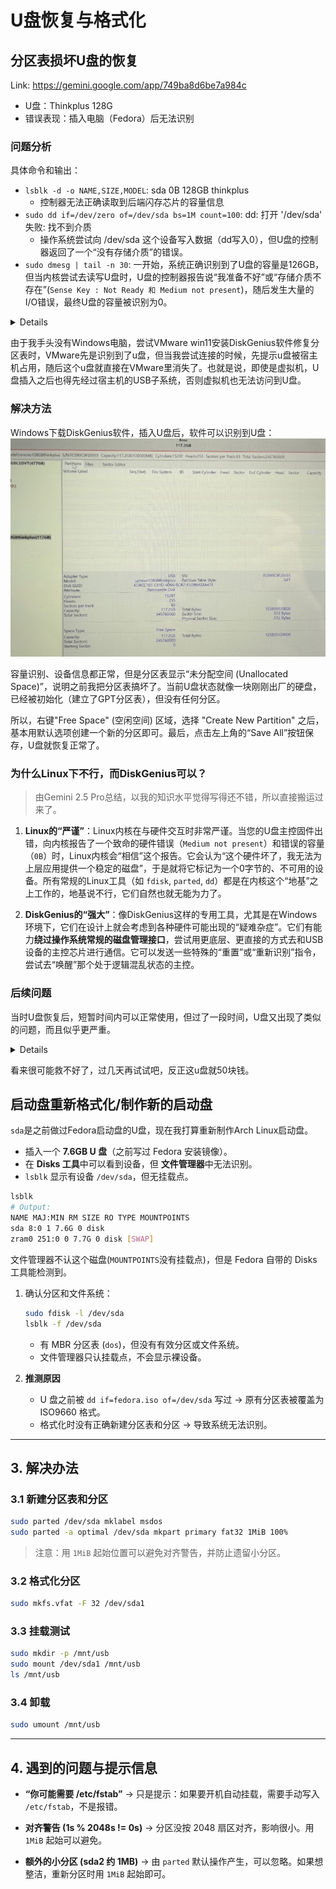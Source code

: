 # U盘恢复与格式化

## 分区表损坏U盘的恢复

Link: https://gemini.google.com/app/749ba8d6be7a984c

- U盘：Thinkplus 128G
- 错误表现：插入电脑（Fedora）后无法识别

### 问题分析

具体命令和输出：

- `lsblk -d -o NAME,SIZE,MODEL`: sda 0B 128GB thinkplus
    - 控制器无法正确读取到后端闪存芯片的容量信息
- `sudo dd if=/dev/zero of=/dev/sda bs=1M count=100`: dd: 打开 '/dev/sda' 失败: 找不到介质
    - 操作系统尝试向 /dev/sda 这个设备写入数据（dd写入0），但U盘的控制器返回了一个“没有存储介质”的错误。
- `sudo dmesg | tail -n 30`: 一开始，系统正确识别到了U盘的容量是126GB，但当内核尝试去读写U盘时，U盘的控制器报告说“我准备不好”或“存储介质不存在”(`Sense Key : Not Ready 和 Medium not present`)，随后发生大量的I/O错误，最终U盘的容量被识别为0。

<details>
[ 2238.982202] sd 0:0:0:0: [sda] 245760000 512-byte logical blocks: (126 GB/117 GiB)

[ 2238.982431] sd 0:0:0:0: [sda] Write Protect is off

[ 2238.982441] sd 0:0:0:0: [sda] Mode Sense: 03 00 00 00

[ 2238.982573] sd 0:0:0:0: [sda] No Caching mode page found

[ 2238.982576] sd 0:0:0:0: [sda] Assuming drive cache: write through

[ 2239.028180] sda:

[ 2239.028258] sd 0:0:0:0: [sda] Attached SCSI removable disk

[ 2239.096355] sd 0:0:0:0: [sda] tag#0 FAILED Result: hostbyte=DID_OK driverbyte=DRIVER_OK cmd_age=0s

[ 2239.096368] sd 0:0:0:0: [sda] tag#0 Sense Key : Not Ready [current]

[ 2239.096373] sd 0:0:0:0: [sda] tag#0 Add. Sense: Medium not present

[ 2239.096377] sd 0:0:0:0: [sda] tag#0 CDB: Read(10) 28 00 0e a5 ff 08 00 00 78 00

[ 2239.096380] I/O error, dev sda, sector 245759752 op 0x0:(READ) flags 0x80700 phys_seg 15 prio class 2

[ 2239.096861] sd 0:0:0:0: [sda] tag#0 FAILED Result: hostbyte=DID_OK driverbyte=DRIVER_OK cmd_age=0s

[ 2239.096865] sd 0:0:0:0: [sda] tag#0 Sense Key : Not Ready [current]

[ 2239.096868] sd 0:0:0:0: [sda] tag#0 Add. Sense: Medium not present

[ 2239.096871] sd 0:0:0:0: [sda] tag#0 CDB: Read(10) 28 00 0e a5 ff 88 00 00 38 00

[ 2239.096873] I/O error, dev sda, sector 245759880 op 0x0:(READ) flags 0x80700 phys_seg 7 prio class 2

[ 2239.097245] sd 0:0:0:0: [sda] tag#0 FAILED Result: hostbyte=DID_OK driverbyte=DRIVER_OK cmd_age=0s

[ 2239.097249] sd 0:0:0:0: [sda] tag#0 Sense Key : Not Ready [current]

[ 2239.097253] sd 0:0:0:0: [sda] tag#0 Add. Sense: Medium not present

[ 2239.097256] sd 0:0:0:0: [sda] tag#0 CDB: Read(10) 28 00 0e a5 ff 08 00 00 08 00

[ 2239.097258] I/O error, dev sda, sector 245759752 op 0x0:(READ) flags 0x0 phys_seg 1 prio class 2

[ 2239.097262] Buffer I/O error on dev sda, logical block 30719969, async page read

[ 2239.097708] sd 0:0:0:0: [sda] tag#0 FAILED Result: hostbyte=DID_OK driverbyte=DRIVER_OK cmd_age=0s

[ 2239.097711] sd 0:0:0:0: [sda] tag#0 Sense Key : Not Ready [current]

[ 2239.097715] sd 0:0:0:0: [sda] tag#0 Add. Sense: Medium not present

[ 2239.097717] sd 0:0:0:0: [sda] tag#0 CDB: Read(10) 28 00 0e a5 ff 08 00 00 08 00

[ 2239.097719] I/O error, dev sda, sector 245759752 op 0x0:(READ) flags 0x0 phys_seg 1 prio class 2

[ 2239.097722] Buffer I/O error on dev sda, logical block 30719969, async page read

[ 2239.418344] sda: detected capacity change from 245760000 to 0
</details>

由于我手头没有Windows电脑，尝试VMware win11安装DiskGenius软件修复分区表时，VMware先是识别到了u盘，但当我尝试连接的时候，先提示u盘被宿主机占用，随后这个u盘就直接在VMware里消失了。也就是说，即使是虚拟机，U盘插入之后也得先经过宿主机的USB子系统，否则虚拟机也无法访问到U盘。

### 解决方法

Windows下载DiskGenius软件，插入U盘后，软件可以识别到U盘：![dg截图](image.png)

容量识别、设备信息都正常，但是分区表显示“未分配空间 (Unallocated Space)”，说明之前我把分区表搞坏了。当前U盘状态就像一块刚刚出厂的硬盘，已经被初始化（建立了GPT分区表），但没有任何分区。

所以，右键"Free Space" (空闲空间) 区域，选择 "Create New Partition" 之后，基本用默认选项创建一个新的分区即可。最后，点击左上角的“Save All”按钮保存，U盘就恢复正常了。

### 为什么Linux下不行，而DiskGenius可以？

> 由Gemini 2.5 Pro总结，以我的知识水平觉得写得还不错，所以直接搬运过来了。

1.  **Linux的“严谨”**：Linux内核在与硬件交互时非常严谨。当您的U盘主控固件出错，向内核报告了一个致命的硬件错误（`Medium not present`）和错误的容量（`0B`）时，Linux内核会“相信”这个报告。它会认为“这个硬件坏了，我无法为上层应用提供一个稳定的磁盘”，于是就将它标记为一个0字节的、不可用的设备。所有常规的Linux工具（如 `fdisk`, `parted`, `dd`）都是在内核这个“地基”之上工作的，地基说不行，它们自然也就无能为力了。

2.  **DiskGenius的“强大”**：像DiskGenius这样的专用工具，尤其是在Windows环境下，它们在设计上就会考虑到各种硬件可能出现的“疑难杂症”。它们有能力**绕过操作系统常规的磁盘管理接口**，尝试用更底层、更直接的方式去和USB设备的主控芯片进行通信。它可以发送一些特殊的“重置”或“重新识别”指令，尝试去“唤醒”那个处于逻辑混乱状态的主控。

### 后续问题

当时U盘恢复后，短暂时间内可以正常使用，但过了一段时间，U盘又出现了类似的问题，而且似乎更严重。

<details>
> sudo mount /dev/sda /mnt/usb 

mount: /mnt/usb: fsconfig system call failed: /dev/sda: Can't open blockdev.

       dmesg(1) may have more information after failed mount system call.

> sudo dmesg | tail -30           

[ 5449.174477] usb 2-8: Device not responding to setup address.

[ 5449.387429] usb 2-8: Device not responding to setup address.

[ 5449.595545] usb 2-8: device not accepting address 12, error -71

[ 5449.785579] usb 2-8: Device not responding to setup address.

[ 5449.994540] usb 2-8: Device not responding to setup address.

[ 5450.195585] usb 2-8: device not accepting address 12, error -71

[ 5450.211714] usb 2-8: USB disconnect, device number 12

[ 5450.211745] sd 0:0:0:0: [sda] tag#0 FAILED Result: hostbyte=DID_TIME_OUT driverbyte=DRIVER_OK cmd_age=54s

[ 5450.211758] sd 0:0:0:0: [sda] tag#0 CDB: Read(10) 28 00 0e a5 ff 08 00 00 78 00

[ 5450.211761] I/O error, dev sda, sector 245759752 op 0x0:(READ) flags 0x80700 phys_seg 15 prio class 2

[ 5450.211958] device offline error, dev sda, sector 245759880 op 0x0:(READ) flags 0x80700 phys_seg 7 prio class 2

[ 5450.211998] device offline error, dev sda, sector 245759944 op 0x0:(READ) flags 0x80700 phys_seg 5 prio class 2

[ 5450.212104] device offline error, dev sda, sector 245759752 op 0x0:(READ) flags 0x0 phys_seg 1 prio class 2

[ 5450.212108] Buffer I/O error on dev sda, logical block 30719969, async page read

[ 5450.212119] device offline error, dev sda, sector 245759752 op 0x0:(READ) flags 0x0 phys_seg 1 prio class 2

[ 5450.212122] Buffer I/O error on dev sda, logical block 30719969, async page read

[ 5450.430115] usb 2-8: Device not responding to setup address.

[ 5450.642259] usb 2-8: Device not responding to setup address.

[ 5450.843556] usb 2-8: device not accepting address 13, error -71

[ 5451.032556] usb 2-8: Device not responding to setup address.

[ 5451.242548] usb 2-8: Device not responding to setup address.

[ 5451.443558] usb 2-8: device not accepting address 14, error -71

[ 5451.451761] usb usb2-port8: attempt power cycle

[ 5453.606400] usb 2-8: Device not responding to setup address.

[ 5453.818626] usb 2-8: Device not responding to setup address.

[ 5454.019403] usb 2-8: device not accepting address 15, error -71

[ 5454.207437] usb 2-8: Device not responding to setup address.

[ 5454.418423] usb 2-8: Device not responding to setup address.

[ 5454.620884] usb 2-8: device not accepting address 16, error -71

[ 5454.628692] usb usb2-port8: unable to enumerate USB device
</details>

看来很可能救不好了，过几天再试试吧，反正这u盘就50块钱。

## 启动盘重新格式化/制作新的启动盘

`sda`是之前做过Fedora启动盘的U盘，现在我打算重新制作Arch Linux启动盘。

* 插入一个 **7.6GB U 盘**（之前写过 Fedora 安装镜像）。
* 在 **Disks 工具**中可以看到设备，但 **文件管理器**中无法识别。
* `lsblk` 显示有设备 `/dev/sda`，但无挂载点。

```bash
lsblk
# Output:
NAME MAJ:MIN RM SIZE RO TYPE MOUNTPOINTS 
sda 8:0 1 7.6G 0 disk 
zram0 251:0 0 7.7G 0 disk [SWAP]
```

文件管理器不认这个磁盘(`MOUNTPOINTS`没有挂载点)，但是 Fedora 自带的 Disks 工具能检测到。

1. 确认分区和文件系统：

   ```bash
   sudo fdisk -l /dev/sda
   lsblk -f /dev/sda
   ```

   * 有 MBR 分区表 (`dos`)，但没有有效分区或文件系统。
   * 文件管理器只认挂载点，不会显示裸设备。

2. **推测原因**

   * U 盘之前被 `dd if=fedora.iso of=/dev/sda` 写过 → 原有分区表被覆盖为 ISO9660 格式。
   * 格式化时没有正确新建分区表和分区 → 导致系统无法识别。

---

## 3. 解决办法

### 3.1 新建分区表和分区

```bash
sudo parted /dev/sda mklabel msdos
sudo parted -a optimal /dev/sda mkpart primary fat32 1MiB 100%
```

> 注意：用 `1MiB` 起始位置可以避免对齐警告，并防止遗留小分区。

### 3.2 格式化分区

```bash
sudo mkfs.vfat -F 32 /dev/sda1
```

### 3.3 挂载测试

```bash
sudo mkdir -p /mnt/usb
sudo mount /dev/sda1 /mnt/usb
ls /mnt/usb
```

### 3.4 卸载

```bash
sudo umount /mnt/usb
```

---

## 4. 遇到的问题与提示信息

* **“你可能需要 /etc/fstab”**
  → 只是提示：如果要开机自动挂载，需要手动写入 `/etc/fstab`，不是报错。

* **对齐警告 (1s % 2048s != 0s)**
  → 分区没按 2048 扇区对齐，影响很小。用 `1MiB` 起始可以避免。

* **额外的小分区 (sda2 约 1MB)**
  → 由 `parted` 默认操作产生，可以忽略。如果想整洁，重新分区时用 `1MiB` 起始即可。
